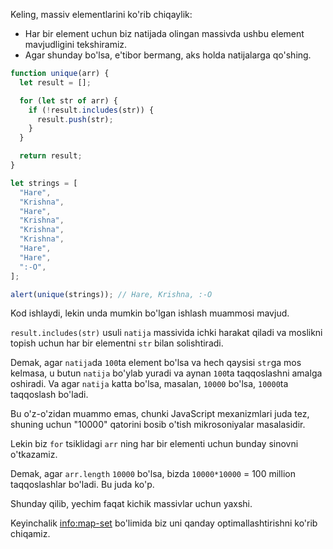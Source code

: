 Keling, massiv elementlarini ko'rib chiqaylik:

- Har bir element uchun biz natijada olingan massivda ushbu element mavjudligini tekshiramiz.
- Agar shunday bo'lsa, e'tibor bermang, aks holda natijalarga qo'shing.

```js run demo
function unique(arr) {
  let result = [];

  for (let str of arr) {
    if (!result.includes(str)) {
      result.push(str);
    }
  }

  return result;
}

let strings = [
  "Hare",
  "Krishna",
  "Hare",
  "Krishna",
  "Krishna",
  "Krishna",
  "Hare",
  "Hare",
  ":-O",
];

alert(unique(strings)); // Hare, Krishna, :-O
```

Kod ishlaydi, lekin unda mumkin bo'lgan ishlash muammosi mavjud.

`result.includes(str)` usuli `natija` massivida ichki harakat qiladi va moslikni topish uchun har bir elementni `str` bilan solishtiradi.

Demak, agar `natija`da `100`ta element bo'lsa va hech qaysisi `str`ga mos kelmasa, u butun `natija` bo'ylab yuradi va aynan `100`ta taqqoslashni amalga oshiradi. Va agar `natija` katta bo'lsa, masalan, `10000` bo'lsa, `10000`ta taqqoslash bo'ladi.

Bu o'z-o'zidan muammo emas, chunki JavaScript mexanizmlari juda tez, shuning uchun "10000" qatorini bosib o'tish mikrosoniyalar masalasidir.

Lekin biz `for` tsiklidagi `arr` ning har bir elementi uchun bunday sinovni o'tkazamiz.

Demak, agar `arr.length` `10000` bo'lsa, bizda `10000*10000` = 100 million taqqoslashlar bo'ladi. Bu juda ko'p.

Shunday qilib, yechim faqat kichik massivlar uchun yaxshi.

Keyinchalik <info:map-set> bo'limida biz uni qanday optimallashtirishni ko'rib chiqamiz.
